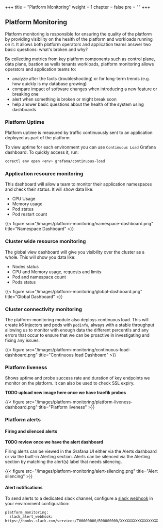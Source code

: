 +++
title = "Platform Monitoring"
weight = 1
chapter = false
pre = ""
+++

## Platform Monitoring

Platform monitoring is responsible for ensuring the quality of the platform by providing visibility on the health of 
the platform and workloads running on it.
It allows both platform operators and application teams answer two basic questions: what's broken and why?

By collecting metrics from key platform components such as control plane, data plane, bastion as wells tenants workloads, 
platform monitoring allows operators and application teams to: 
- analyze after the facts (troubleshooting) or for long-term trends (e.g. how quickly is my database growing)
- compare impact of software changes when introducing a new feature or breaking one
- alert when something is broken or might break soon
- help answer basic questions about the health of the system using dashboards

### Platform Uptime

Platform uptime is measured by traffic continuously sent to an application deployed as part of the platform.

To view uptime for each environment you can use `Continuous Load` Grafana dashboard. 
To quickly access it, run:
```bash
corectl env open <env> grafana/continuous-load
```

### Application resource monitoring

This dashboard will allow a team to monitor their application namespaces and check their status. It will show data like:
* CPU Usage
* Memory usage
* Pod status
* Pod restart count

{{< figure src="/images/platform-monitoring/namespace-dashboard.png" title="Namespace Dashboard" >}}

### Cluster wide resource monitoring

The global view dashboard will give you visibility over the cluster as a whole.
This will show you data like:
* Nodes status
* CPU and Memory usage, requests and limits
* Pod and namespace count
* Pods status

{{< figure src="/images/platform-monitoring/global-dashboard.png" title="Global Dashboard" >}}


### Cluster connectivity monitoring

The platform-monitoring module also deploys continuous load. 
This will create k6 injectors and pods with `podinfo`, always with a stable throughput allowing us to monitor with enough data the different percentils and any errors that occur to ensure that we can be proactive in investigating and fixing any issues.

{{< figure src="/images/platform-monitoring/continuous-load-dashboard.png" title="Continuous load Dashboard" >}}


### Platform liveness

Shows uptime and probe success rate and duration of key endpoints we monitor on the platform.
It can also be used to check SSL expiry.

**TODO upload new image here once we have traefik probes**

{{< figure src="/images/platform-monitoring/platform-liveness-dashboard.png" title="Platform liveness" >}}


### Platform alerts

#### Firing and silenced alerts 

**TODO review once we have the alert dashboard**

Firing alerts can be viewed in the Grafana UI either via the Alerts dashboard or via the built-in Alerting section.
Alerts can be silenced via the Alerting section by matching the alert(s) label that needs silencing.

{{< figure src="/images/platform-monitoring/alert-silencing.png" title="Alert silencing" >}}

#### Alert notifications

To send alerts to a dedicated slack channel, configure a [slack webhook](https://api.slack.com/messaging/webhooks) in your environment configuration:
```
platform_monitoring:
  slack_alert_webhook: https://hooks.slack.com/services/T00000000/B00000000/XXXXXXXXXXXXXXXXXXXXXXXX
```


